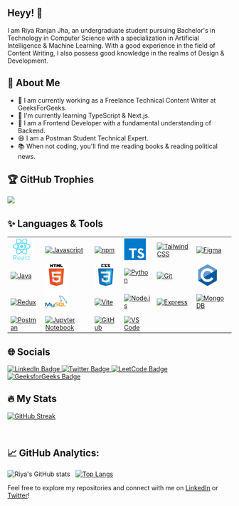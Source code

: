 ## Heyy! 👋

I am Riya Ranjan Jha, an undergraduate student pursuing Bachelor's in Technology in Computer Science with a specialization in Artificial Intelligence & Machine Learning. With a good experience in the field of Content Writing, I also possess good knowledge in the realms of Design & Development. 



## 💫 About Me

- 🔭 I am currently working as a Freelance Technical Content Writer at GeeksForGeeks.
- 🌱 I'm currently learning TypeScript & Next.js.
- 🚀 I am a Frontend Developer with a fundamental understanding of Backend.
- 😄 I am a Postman Student Technical Expert.
- 📚 When not coding, you'll find me reading books & reading political news.



## 🏆 GitHub Trophies
![](https://github-profile-trophy.vercel.app/?username=riya-rjha&theme=radical&no-frame=false&no-bg=false&margin-w=4)


## ✨ Languages & Tools

<!-- Languages & Tools Section -->
<table>
    <tr>
        <td><a href="https://react.dev/" target="_blank" rel="noreferrer"><img src="https://raw.githubusercontent.com/devicons/devicon/master/icons/react/react-original-wordmark.svg" alt="React" title="React.js" width="50" height="50" ></a></td>
        <td><a href="https://www.w3schools.com/js/" target="_blank" rel="noreferrer"> <img src="https://user-images.githubusercontent.com/25181517/117447155-6a868a00-af3d-11eb-9cfe-245df15c9f3f.png" alt="Javascript" title="Javascript" width="50" height="50"/></a></td>
        <td><a href="https://www.npmjs.com/" target="_blank" rel="noreferrer"> <img src="https://user-images.githubusercontent.com/25181517/121401671-49102800-c959-11eb-9f6f-74d49a5e1774.png" alt="npm" title="npm" width="50" height="50"/> </a> </td>
        <td><a href="https://www.typescriptlang.org/" target="_blank" rel="noreferrer"><img src="https://raw.githubusercontent.com/devicons/devicon/master/icons/typescript/typescript-original.svg" alt="TypeScript" title="TypeScript" width="50" height="50"></a></td>
        <td><a href="https://tailwindcss.com/" target="_blank" rel="noreferrer"> <img src="https://www.vectorlogo.zone/logos/tailwindcss/tailwindcss-icon.svg" alt="Tailwind CSS" title="Tailwind CSS" width="50" height="50"/> </a> </td>
        <td><a href="https://www.figma.com/" target="_blank" rel="noreferrer"> <img src="https://user-images.githubusercontent.com/25181517/189715289-df3ee512-6eca-463f-a0f4-c10d94a06b2f.png" alt="Figma" title="Figma" width="50" height="50"/> </a> </td>
    </tr>
    <tr>
        <td><a href="https://www.java.com" target="_blank" rel="noreferrer"> <img src="https://user-images.githubusercontent.com/25181517/117201156-9a724800-adec-11eb-9a9d-3cd0f67da4bc.png" alt="Java" title="Java" width="50" height="50"/> </a></td>
        <td><a href="https://www.w3.org/html/" target="_blank" rel="noreferrer"> <img src="https://raw.githubusercontent.com/devicons/devicon/master/icons/html5/html5-original-wordmark.svg" alt="html5" title="HTML" width="50" height="50"/> </a></td>
        <td><a href="https://www.w3schools.com/css/" target="_blank" rel="noreferrer"> <img src="https://raw.githubusercontent.com/devicons/devicon/master/icons/css3/css3-original-wordmark.svg" alt="css3" title="CSS" width="50" height="50"/> </a> </td>
        <td><a href="https://www.python.org/" target="_blank" rel="noreferrer"> <img src="https://user-images.githubusercontent.com/25181517/183423507-c056a6f9-1ba8-4312-a350-19bcbc5a8697.png" alt="Python" title="Python" width="50" height="50"/> </a> </td>
        <td><a href="https://git-scm.com/" target="_blank" rel="noreferrer"> <img src="https://user-images.githubusercontent.com/25181517/192108372-f71d70ac-7ae6-4c0d-8395-51d8870c2ef0.png" alt="Git" title="Git" width="50" height="50"/> </a> </td>
        <td><a href="https://www.cprogramming.com/" target="_blank" rel="noreferrer"> <img src="https://raw.githubusercontent.com/devicons/devicon/master/icons/c/c-original.svg" alt="C" title="C" width="50" height="50"/></a></td>
    </tr>
    <tr>
        <td><a href="https://redux.js.org/" target="_blank" rel="noreferrer"> <img src="https://user-images.githubusercontent.com/25181517/187896150-cc1dcb12-d490-445c-8e4d-1275cd2388d6.png" alt="Redux" title="Redux" width="50" height="50"/> </a> </td>
        <td><a href="https://www.mysql.com/" target="_blank" rel="noreferrer"> <img src="https://raw.githubusercontent.com/devicons/devicon/master/icons/mysql/mysql-original-wordmark.svg" alt="mysql" title="MySQL" width="50" height="50"/> </a></td>
        <td><a href="https://vitejs.dev/" target="_blank" rel="noreferrer"> <img src="https://github-production-user-asset-6210df.s3.amazonaws.com/62091613/261395532-b40892ef-efb8-4b0e-a6b5-d1cfc2f3fc35.png" alt="Vite" title="Vite" width="50" height="50"/> </a> </td>
        <td><a href="https://nodejs.org/en" target="_blank" rel="noreferrer"><img src="https://icon.icepanel.io/Technology/svg/Node.js.svg"  alt="Node.js" title="Node.js" width="50" height="50" ></a></td>
        <td><a href="https://expressjs.com/" target="_blank" rel="noreferrer"><img src="https://user-images.githubusercontent.com/25181517/183859966-a3462d8d-1bc7-4880-b353-e2cbed900ed6.png"  alt="Express" title="Express" width="50" height="50" ></a></td>
        <td><a href="https://www.mongodb.com/" target="_blank" rel="noreferrer"><img src="https://www.vectorlogo.zone/logos/mongodb/mongodb-icon.svg"  alt="MongoDB" title="MongoDB" width="50" height="50" ></a></td>
    </tr>
    <tr>
        <td><a href="https://www.postman.com/" target="_blank" rel="noreferrer"><img src="https://user-images.githubusercontent.com/25181517/192109061-e138ca71-337c-4019-8d42-4792fdaa7128.png"  alt="Postman" title="Postman" width="50" height="50" ></a></td>
        <td><a href="https://jupyter.org/" target="_blank" rel="noreferrer"> <img src="https://user-images.githubusercontent.com/25181517/183914128-3fc88b4a-4ac1-40e6-9443-9a30182379b7.png" alt="Jupyter Notebook" title="Jupyter Notebook" width="50" height="50" /> </a> </td>
        <td><a href="https://github.com/" target="_blank" rel="noreferrer"> <img src="https://user-images.githubusercontent.com/25181517/192108374-8da61ba1-99ec-41d7-80b8-fb2f7c0a4948.png" alt="GitHub" title="GitHub" width="50" height="50"/> </a> </td>
        <td><a href="https://code.visualstudio.com/" target="_blank" rel="noreferrer"><img src="https://code.visualstudio.com/assets/images/code-stable.png"  alt="VS Code" title="VS Code" width="50" height="50" ></a></td>
    </tr>
</table>



## 🌐 Socials

<div id="badges">
  <a href="www.linkedin.com/in/riya-ranjan-jha-751688249">
    <img src="https://img.shields.io/badge/LinkedIn-blue?style=for-the-badge&logo=linkedin&logoColor=white" alt="LinkedIn Badge"/>
  </a>
  <a href="https://twitter.com/RiyaJha25892">
    <img src="https://img.shields.io/badge/Twitter-blue?style=for-the-badge&logo=twitter&logoColor=white" alt="Twitter Badge"/>
  </a>
  <!-- LeetCode Badge -->
  <a href="https://leetcode.com/riya-rjha/" target="_blank">
    <img src="https://img.shields.io/badge/LeetCode-FFA116?style=for-the-badge&logo=leetcode&logoColor=black" alt="LeetCode Badge"/>
  </a>
  <!-- GeeksforGeeks Badge -->
  <a href="https://auth.geeksforgeeks.org/user/riyarjha/?utm_source=geeksforgeeks&utm_medium=my_profile&utm_campaign=auth_user" target="_blank">
    <img src="https://img.shields.io/badge/GeeksforGeeks-0F9D58?style=for-the-badge&logo=geeksforgeeks&logoColor=white" alt="GeeksforGeeks Badge"/>
  </a>
</div>


##  :fire: My Stats 

[![GitHub Streak](https://github-readme-streak-stats.herokuapp.com?user=riya-rjha&theme=dark)](https://git.io/streak-stats)

<br>
<!-- Learning & Projects Section -->





## :chart_with_upwards_trend: GitHub Analytics:

![Riya's GitHub stats](https://github-readme-stats.vercel.app/api?username=riya-rjha&show_icons=true&theme=dark)&nbsp;&nbsp;
[![Top Langs](https://github-readme-stats.vercel.app/api/top-langs/?username=riya-rjha&layout=donut)](https://github.com/riya-rjha/github-readme-stats) 


Feel free to explore my repositories and connect with me on [LinkedIn](www.linkedin.com/in/riya-ranjan-jha-751688249) or [Twitter](https://twitter.com/RiyaJha25892)!

